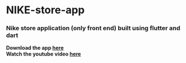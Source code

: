 # NIKE-store-app
### Nike store application (only front end) built using flutter and dart

**Download the app [here](http://www.mediafire.com/file/s80j17wlq9v5zlq/Nike_Store.apk/file)**    
**Watch the youtube video [here](https://youtu.be/WMql2qeTOjw)**
